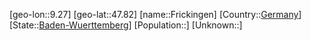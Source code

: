 ﻿---
location: [47.82,9.27]
type: City
tags:
- geo/City


SpocWebEntityId: 30274
isDeleted: false
confidential: public

---
[geo-lon::9.27]
[geo-lat::47.82]
[name::Frickingen]
[Country::[Germany](geo/Continent/Europe/Germany.md)]
[State::[Baden-Wuerttemberg](geo/Continent/Europe/Germany/Baden-Wuerttemberg.md)]
[Population::]
[Unknown::]


